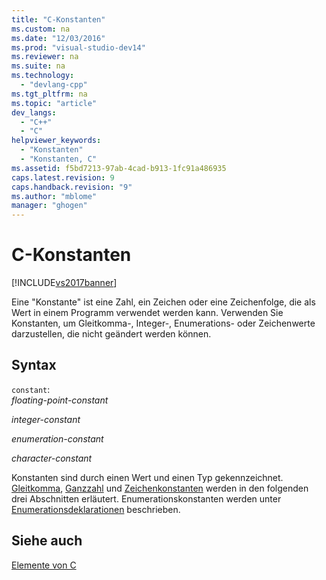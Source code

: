 ```yaml
---
title: "C-Konstanten"
ms.custom: na
ms.date: "12/03/2016"
ms.prod: "visual-studio-dev14"
ms.reviewer: na
ms.suite: na
ms.technology: 
  - "devlang-cpp"
ms.tgt_pltfrm: na
ms.topic: "article"
dev_langs: 
  - "C++"
  - "C"
helpviewer_keywords: 
  - "Konstanten"
  - "Konstanten, C"
ms.assetid: f5bd7213-97ab-4cad-b913-1fc91a486935
caps.latest.revision: 9
caps.handback.revision: "9"
ms.author: "mblome"
manager: "ghogen"
---
```

# C-Konstanten
[!INCLUDE[vs2017banner](../assembler/inline/includes/vs2017banner.md)]

Eine "Konstante" ist eine Zahl, ein Zeichen oder eine Zeichenfolge, die als Wert in einem Programm verwendet werden kann.  Verwenden Sie Konstanten, um Gleitkomma\-, Integer\-, Enumerations\- oder Zeichenwerte darzustellen, die nicht geändert werden können.  
  
## Syntax  
 `constant`:  
 *floating\-point\-constant*  
  
 *integer\-constant*  
  
 *enumeration\-constant*  
  
 *character\-constant*  
  
 Konstanten sind durch einen Wert und einen Typ gekennzeichnet.  [Gleitkomma](../c-language/c-floating-point-constants.md), [Ganzzahl](../c-language/c-integer-constants.md) und [Zeichenkonstanten](../c-language/c-character-constants.md) werden in den folgenden drei Abschnitten erläutert.  Enumerationskonstanten werden unter [Enumerationsdeklarationen](../c-language/c-enumeration-declarations.md) beschrieben.  
  
## Siehe auch  
 [Elemente von C](../c-language/elements-of-c.md)
